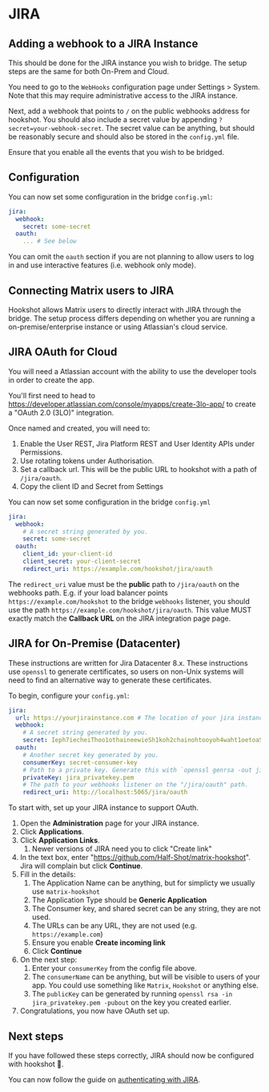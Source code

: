 # JIRA

## Adding a webhook to a JIRA Instance

This should be done for the JIRA instance you wish to bridge. The setup steps are the same for both On-Prem and Cloud.

You need to go to the `WebHooks` configuration page under Settings > System.
Note that this may require administrative access to the JIRA instance.

Next, add a webhook that points to `/` on the public webhooks address for hookshot. You should also include a
secret value by appending `?secret=your-webhook-secret`. The secret value can be anything, but should
be reasonably secure and should also be stored in the `config.yml` file.

Ensure that you enable all the events that you wish to be bridged.


## Configuration

You can now set some configuration in the bridge `config.yml`:

```yaml
jira:
  webhook:
    secret: some-secret
  oauth:
    ... # See below
```

You can omit the `oauth` section if you are not planning to allow users to log in and use interactive features (i.e. webhook only mode).

## Connecting Matrix users to JIRA

Hookshot allows Matrix users to directly interact with JIRA through the bridge. The setup process differs
depending on whether you are running a on-premise/enterprise instance or using Atlassian's cloud service.

## JIRA OAuth for Cloud

You will need a Atlassian account with the ability to use the developer tools in order to create the app.

You'll first need to head to https://developer.atlassian.com/console/myapps/create-3lo-app/ to create a
"OAuth 2.0 (3LO)" integration.

Once named and created, you will need to:
  1. Enable the User REST, Jira Platform REST and User Identity APIs under Permissions.
  2. Use rotating tokens under Authorisation.
  3. Set a callback url. This will be the public URL to hookshot with a path of `/jira/oauth`.
  4. Copy the client ID and Secret from Settings

You can now set some configuration in the bridge `config.yml`

```yaml
jira:
  webhook:
    # A secret string generated by you.
    secret: some-secret
  oauth:
    client_id: your-client-id
    client_secret: your-client-secret
    redirect_uri: https://example.com/hookshot/jira/oauth
```

The `redirect_uri` value must be the **public** path to `/jira/oauth` on the webhooks path. E.g. if your load balancer
points `https://example.com/hookshot` to the bridge `webhooks` listener, you should use the path `https://example.com/hookshot/jira/oauth`.
This value MUST exactly match the **Callback URL** on the JIRA integration page page.


## JIRA for On-Premise (Datacenter)

These instructions are written for Jira Datacenter 8.x.
These instructions use `openssl` to generate certificates, so users on non-Unix systems will need to find an alternative way to generate these certificates.

To begin, configure your `config.yml`:


```yaml
jira:
  url: https://yourjirainstance.com # The location of your jira instance.
  webhook:
    # A secret string generated by you.
    secret: Ieph7iecheiThoo1othaineewieSh1koh2chainohtooyoh4waht1oetoaSoh6oh
  oauth:
    # Another secret key generated by you.
    consumerKey: secret-consumer-key
    # Path to a private key. Generate this with `openssl genrsa -out jira_privatekey.pem 4096`
    privateKey: jira_privatekey.pem
    # The path to your webhooks listener on the "/jira/oauth" path.
    redirect_uri: http://localhost:5065/jira/oauth
```
To start with, set up your JIRA instance to support OAuth.


1. Open the **Administration** page for your JIRA instance.
2. Click **Applications**.
3. Click **Application Links**.
   1. Newer versions of JIRA need you to click "Create link"
4. In the text box, enter "https://github.com/Half-Shot/matrix-hookshot". Jira will complain but click **Continue**.
5. Fill in the details:
   1. The Application Name can be anything, but for simplicty we usually use `matrix-hookshot`
   2. The Application Type should be **Generic Application**
   3. The Consumer key, and shared secret can be any string, they are not used.
   4. The URLs can be any URL, they are not used (e.g. `https://example.com`)
   5. Ensure you enable **Create incoming link**
   6. Click **Continue**
6. On the next step:
   1. Enter your `consumerKey` from the config file above.
   2. The `consumerName` can be anything, but will be visible to users of your app. You could use something like `Matrix`, `Hookshot` or anything else.
   3. The `publicKey` can be generated by running `openssl rsa -in jira_privatekey.pem -pubout` on the key you created earlier.
7. Congratulations, you now have OAuth set up.

## Next steps

If you have followed these steps correctly, JIRA should now be configured with hookshot 🥳.

You can now follow the guide on [authenticating with JIRA](../usage/auth.md#jira).
